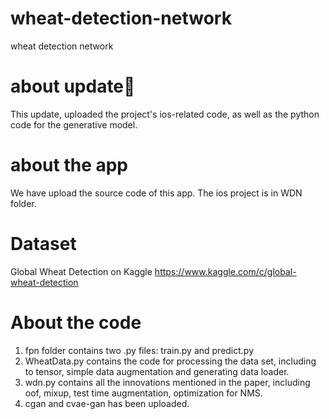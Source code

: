 # wheat-detection-network
wheat detection network

# about update🔼
This update, uploaded the project's ios-related code, as well as the python code for the generative model.

# about the app
We have upload the source code of this app. The ios project is in WDN folder.

# Dataset
Global Wheat Detection on Kaggle
https://www.kaggle.com/c/global-wheat-detection

# About the code
1. fpn folder contains two .py files: train.py and predict.py
2. WheatData.py contains the code for processing the data set, including to tensor, simple data augmentation and generating data loader.
3. wdn.py contains all the innovations mentioned in the paper, including oof, mixup, test time augmentation, optimization for NMS.
4. cgan and cvae-gan has been uploaded.

